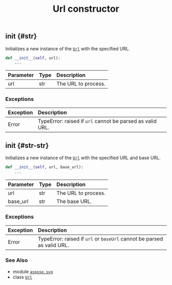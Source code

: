 ﻿---
title: Url constructor
second_title: Aspose.SVG for Python via .NET API References
description: 
type: docs
weight: 10
url: /python-net/aspose.svg/url/__init__/
is_root: false
---

## __init__ {#str}

Initializes a new instance of the [`Url`](/svg/python-net/aspose.svg/url) with the specified URL.



```python
def __init__(self, url):
    ...
```


| Parameter | Type | Description |
| :- | :- | :- |
| url | str | The URL to process. |
### Exceptions
| Exception | Description |
| :- | :- |
| Error | TypeError: raised if `url` cannot be parsed as valid URL. |




## __init__ {#str-str}

Initializes a new instance of the [`Url`](/svg/python-net/aspose.svg/url) with the specified URL
and base URL.



```python
def __init__(self, url, base_url):
    ...
```


| Parameter | Type | Description |
| :- | :- | :- |
| url | str | The URL to process. |
| base_url | str | The base URL. |
### Exceptions
| Exception | Description |
| :- | :- |
| Error | TypeError: raised if `url` or `baseUrl` cannot be parsed as valid URL. |





### See Also
* module [`aspose.svg`](../../)
* class [`Url`](/svg/python-net/aspose.svg/url)
